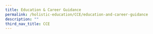 ```yaml
---
title: Education & Career Guidance
permalink: /holistic-education/CCE/education-and-career-guidance
description: ""
third_nav_title: CCE
---
```

